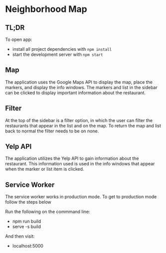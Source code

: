 # Neighborhood Map

## TL;DR

To open app:

* install all project dependencies with `npm install`
* start the development server with `npm start`


## Map
The application uses the Google Maps API to display the map, place the markers, and display the info windows. The markers and list in the sidebar can be clicked to display important information about the restaurant.

## Filter
At the top of the sidebar is a filter option, in which the user can filter the restaurants that appear in the list and on the map. To return the map and list back to normal the filter needs to be on none.

## Yelp API
The application utilizes the Yelp API to gain information about the restaurant. This information used is used in the info windows that appear when the marker or list item is clicked.

## Service Worker
The service worker works in production mode. To get to production mode follow the steps below

Run the following on the commmand line:
* npm run build
* serve -s build

And then visit:
* localhost:5000